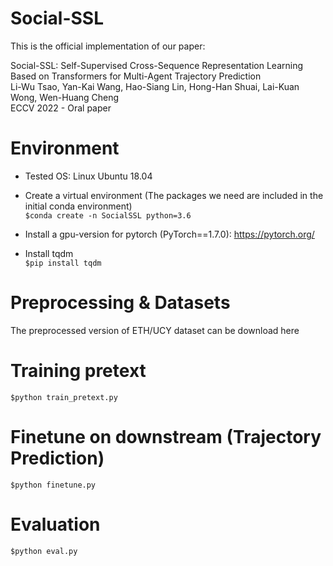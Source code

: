 # Social-SSL
This is the official implementation of our paper:

Social-SSL: Self-Supervised Cross-Sequence Representation Learning Based on Transformers for Multi-Agent Trajectory Prediction\
Li-Wu Tsao, Yan-Kai Wang, Hao-Siang Lin, Hong-Han Shuai, Lai-Kuan Wong, Wen-Huang Cheng\
ECCV 2022 - Oral paper

# Environment
- Tested OS: Linux Ubuntu 18.04

- Create a virtual environment (The packages we need are included in the initial conda environment)\
`$conda create -n SocialSSL python=3.6`

- Install a gpu-version for pytorch (PyTorch==1.7.0): https://pytorch.org/

- Install tqdm\
`$pip install tqdm`

# Preprocessing & Datasets
The preprocessed version of ETH/UCY dataset can be download here

# Training pretext
`$python train_pretext.py`

# Finetune on downstream (Trajectory Prediction)
`$python finetune.py`

# Evaluation
`$python eval.py`
